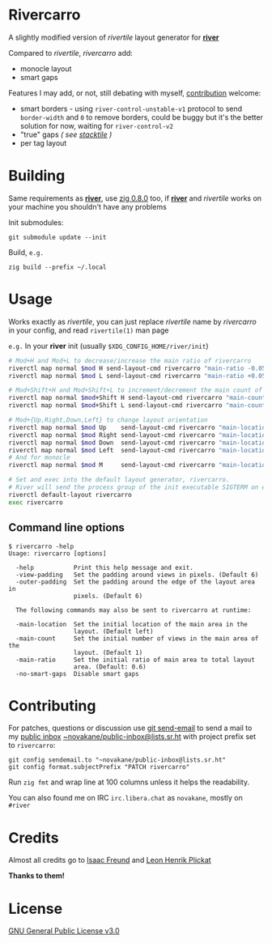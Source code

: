 # Rivercarro

A slightly modified version of _rivertile_ layout generator for
**[river][]**

Compared to _rivertile_, _rivercarro_ add:

-   monocle layout
-   smart gaps

Features I may add, or not, still debating with myself,
[contribution][] welcome:

-   smart borders - using `river-control-unstable-v1` protocol to send
    `border-width` and `0` to remove borders, could be buggy but it's the
    better solution for now, waiting for `river-control-v2`
-   "true" gaps _( see [stacktile][] )_
-   per tag layout

[river]: https://github.com/ifreund/river
[contribution]: #Contributing
[stacktile]: https://sr.ht/~leon_plickat/stacktile/

# Building

Same requirements as **[river][]**, use [zig 0.8.0][] too, if **[river][]** and
_rivertile_ works on your machine you shouldn't have any problems

Init submodules:

    git submodule update --init

Build, `e.g.`

    zig build --prefix ~/.local

[river]: https://github.com/ifreund/river#building
[zig 0.8.0]: https://ziglang.org/download/

# Usage

Works exactly as _rivertile_, you can just replace _rivertile_ name by
_rivercarro_ in your config, and read `rivertile(1)` man page

`e.g.` In your **river** init (usually `$XDG_CONFIG_HOME/river/init`)

```bash
# Mod+H and Mod+L to decrease/increase the main ratio of rivercarro
riverctl map normal $mod H send-layout-cmd rivercarro "main-ratio -0.05"
riverctl map normal $mod L send-layout-cmd rivercarro "main-ratio +0.05"

# Mod+Shift+H and Mod+Shift+L to increment/decrement the main count of rivercarro
riverctl map normal $mod+Shift H send-layout-cmd rivercarro "main-count +1"
riverctl map normal $mod+Shift L send-layout-cmd rivercarro "main-count -1"

# Mod+{Up,Right,Down,Left} to change layout orientation
riverctl map normal $mod Up    send-layout-cmd rivercarro "main-location top"
riverctl map normal $mod Right send-layout-cmd rivercarro "main-location right"
riverctl map normal $mod Down  send-layout-cmd rivercarro "main-location bottom"
riverctl map normal $mod Left  send-layout-cmd rivercarro "main-location left"
# And for monocle
riverctl map normal $mod M     send-layout-cmd rivercarro "main-location monocle"

# Set and exec into the default layout generator, rivercarro.
# River will send the process group of the init executable SIGTERM on exit.
riverctl default-layout rivercarro
exec rivercarro
```

## Command line options

```
$ rivercarro -help
Usage: rivercarro [options]

  -help           Print this help message and exit.
  -view-padding   Set the padding around views in pixels. (Default 6)
  -outer-padding  Set the padding around the edge of the layout area in
                  pixels. (Default 6)

  The following commands may also be sent to rivercarro at runtime:

  -main-location  Set the initial location of the main area in the
                  layout. (Default left)
  -main-count     Set the initial number of views in the main area of the
                  layout. (Default 1)
  -main-ratio     Set the initial ratio of main area to total layout
                  area. (Default: 0.6)
  -no-smart-gaps  Disable smart gaps
```

# Contributing

For patches, questions or discussion use [git send-email][] to send
a mail to my [public inbox][] [~novakane/public-inbox@lists.sr.ht][]
with project prefix set to `rivercarro`:

```
git config sendemail.to "~novakane/public-inbox@lists.sr.ht"
git config format.subjectPrefix "PATCH rivercarro"
```

Run `zig fmt` and wrap line at 100 columns unless it helps the
readability.

You can also found me on IRC `irc.libera.chat` as `novakane`, mostly on
`#river`

[git send-email]: https://git-send-email.io
[public inbox]: https://lists.sr.ht/~novakane/public-inbox
[~novakane/public-inbox@lists.sr.ht]: mailto:~novakane/public-inbox@lists.sr.ht

# Credits

Almost all credits go to [Isaac Freund][] and [Leon Henrik Plickat][]

**Thanks to them!**

[Isaac Freund]: https://github.com/ifreund
[Leon Henrik Plickat]: https://sr.ht/~leon_plickat/

# License

[GNU General Public License v3.0][]

[GNU General Public License v3.0]: LICENSE
